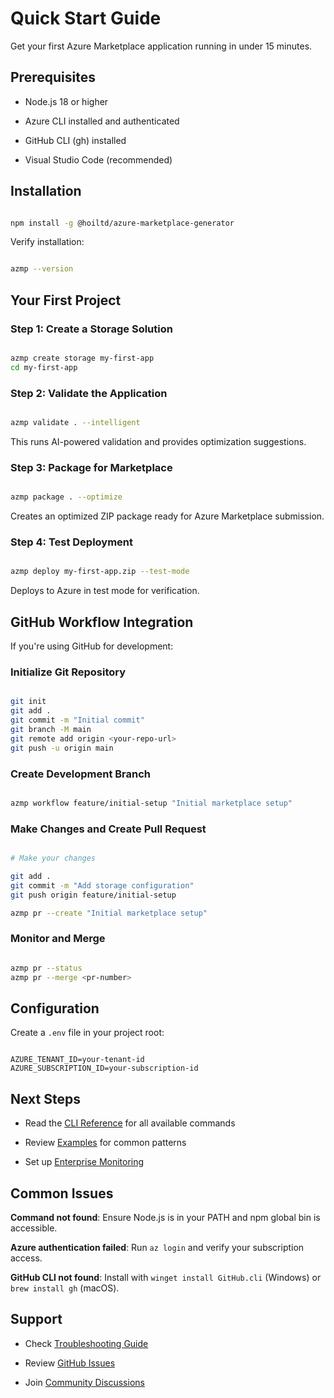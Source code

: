 # Quick Start Guide

Get your first Azure Marketplace application running in under 15 minutes.

## Prerequisites

- Node.js 18 or higher

- Azure CLI installed and authenticated

- GitHub CLI (gh) installed

- Visual Studio Code (recommended)

## Installation

```bash

npm install -g @hoiltd/azure-marketplace-generator

```

Verify installation:

```bash

azmp --version

```

## Your First Project

### Step 1: Create a Storage Solution

```bash

azmp create storage my-first-app
cd my-first-app

```

### Step 2: Validate the Application

```bash

azmp validate . --intelligent

```

This runs AI-powered validation and provides optimization suggestions.

### Step 3: Package for Marketplace

```bash

azmp package . --optimize

```

Creates an optimized ZIP package ready for Azure Marketplace submission.

### Step 4: Test Deployment

```bash

azmp deploy my-first-app.zip --test-mode

```

Deploys to Azure in test mode for verification.

## GitHub Workflow Integration

If you're using GitHub for development:

### Initialize Git Repository

```bash

git init
git add .
git commit -m "Initial commit"
git branch -M main
git remote add origin <your-repo-url>
git push -u origin main

```

### Create Development Branch

```bash

azmp workflow feature/initial-setup "Initial marketplace setup"

```

### Make Changes and Create Pull Request

```bash

# Make your changes

git add .
git commit -m "Add storage configuration"
git push origin feature/initial-setup

azmp pr --create "Initial marketplace setup"

```

### Monitor and Merge

```bash

azmp pr --status
azmp pr --merge <pr-number>

```

## Configuration

Create a `.env` file in your project root:

```env

AZURE_TENANT_ID=your-tenant-id
AZURE_SUBSCRIPTION_ID=your-subscription-id

```

## Next Steps

- Read the [CLI Reference](./docs/user-guide/CLI_REFERENCE.md) for all available commands

- Review [Examples](./docs/getting-started/EXAMPLES.md) for common patterns

- Set up [Enterprise Monitoring](./docs/user-guide/MONITORING_GUIDE.md)

## Common Issues

**Command not found**: Ensure Node.js is in your PATH and npm global bin is accessible.

**Azure authentication failed**: Run `az login` and verify your subscription access.

**GitHub CLI not found**: Install with `winget install GitHub.cli` (Windows) or `brew install gh` (macOS).

## Support

- Check [Troubleshooting Guide](./TROUBLESHOOTING.md)

- Review [GitHub Issues](https://github.com/HOME-OFFICE-IMPROVEMENTS-LTD/azure-marketplace-generator/issues)

- Join [Community Discussions](https://github.com/HOME-OFFICE-IMPROVEMENTS-LTD/azure-marketplace-generator/discussions)
